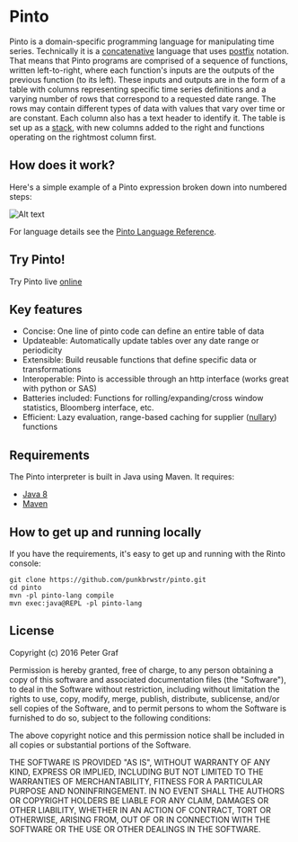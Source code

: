 # Pinto

Pinto is a domain-specific programming language for manipulating time series. Technically it is a [concatenative](https://en.wikipedia.org/wiki/Concatenative_programming_language) language that uses [postfix](https://en.wikipedia.org/wiki/Reverse_Polish_notation) notation. That means that Pinto programs are comprised of a sequence of functions, written left-to-right, where each function's inputs are the outputs of the previous function (to its left).  These inputs and outputs are in the form of a table with columns representing specific time series definitions and a varying number of rows that correspond to a requested date range.  The rows may contain different types of data with values that vary over time or are constant.  Each column also has a text header to identify it. The table is set up as a [stack](https://en.wikipedia.org/wiki/Stack_(abstract_data_type)), with  new columns added to the right and functions operating on the rightmost column first.


## How does it work?

Here's a simple example of a Pinto expression broken down into numbered steps:

![Alt text](https://pinto.tech/files/diag.png "2 3 +")

For language details see the [Pinto Language Reference](./pinto_reference.md).


## Try Pinto!
Try Pinto live [online](http://pinto.tech/)


## Key features

 - Concise: One line of pinto code can define an entire table of data
 - Updateable: Automatically update tables over any date range or periodicity 
 - Extensible: Build reusable functions that define specific data or transformations
 - Interoperable: Pinto is accessible through an http interface (works great with python or SAS)
 - Batteries included: Functions for rolling/expanding/cross window statistics, Bloomberg interface, etc.
 - Efficient: Lazy evaluation, range-based caching for supplier ([nullary](https://en.wikipedia.org/wiki/Arity)) functions


## Requirements

The Pinto interpreter is built in Java using Maven. It requires:

 - [Java 8](https://java.com/download)
 - [Maven](https://maven.apache.org/download.cgi)


## How to get up and running locally

If you have the requirements, it's easy to get up and running with the Rinto console:


```
git clone https://github.com/punkbrwstr/pinto.git
cd pinto
mvn -pl pinto-lang compile
mvn exec:java@REPL -pl pinto-lang
```

## License

Copyright (c) 2016 Peter Graf

Permission is hereby granted, free of charge, to any person
obtaining a copy of this software and associated documentation
files (the "Software"), to deal in the Software without
restriction, including without limitation the rights to use,
copy, modify, merge, publish, distribute, sublicense, and/or sell
copies of the Software, and to permit persons to whom the
Software is furnished to do so, subject to the following
conditions:

The above copyright notice and this permission notice shall be
included in all copies or substantial portions of the Software.

THE SOFTWARE IS PROVIDED "AS IS", WITHOUT WARRANTY OF ANY KIND,
EXPRESS OR IMPLIED, INCLUDING BUT NOT LIMITED TO THE WARRANTIES
OF MERCHANTABILITY, FITNESS FOR A PARTICULAR PURPOSE AND
NONINFRINGEMENT. IN NO EVENT SHALL THE AUTHORS OR COPYRIGHT
HOLDERS BE LIABLE FOR ANY CLAIM, DAMAGES OR OTHER LIABILITY,
WHETHER IN AN ACTION OF CONTRACT, TORT OR OTHERWISE, ARISING
FROM, OUT OF OR IN CONNECTION WITH THE SOFTWARE OR THE USE OR
OTHER DEALINGS IN THE SOFTWARE.
